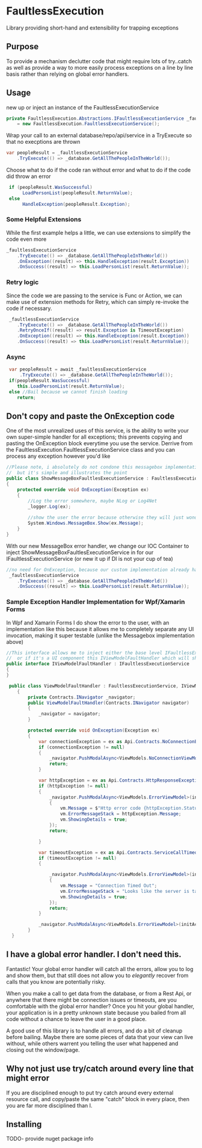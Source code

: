 # FaultlessExecution
Library providing short-hand and extensibility for trapping exceptions

## Purpose
To provide a mechanism declutter code that might require lots of try..catch as well as provide a way to more easily process exceptions on a line by line basis rather than relying on global error handlers.


## Usage
new up or inject an instance of the FaultlessExecutionService
```c#
private FaultlessExecution.Abstractions.IFaultlessExecutionService _faultlessExecutionService
    = new FaultlessExecution.FaultlessExecutionService();
```        

Wrap your call to an external database/repo/api/service in a TryExecute so that no execptions are thrown
```c#
var peopleResult = _faultlessExecutionService
    .TryExecute(() => _database.GetAllThePeopleInTheWorld());
```

Choose what to do if the code ran without error and what to do if the code did throw an error
```c#
 if (peopleResult.WasSuccessful)
      LoadPersonList(peopleResult.ReturnValue);
 else
      HandleException(peopleResult.Exception);
```
### Some Helpful Extensions
While the first example helps a little, we can use extensions to simplify the code even more
```c#
_faultlessExecutionService
    .TryExecute(() => _database.GetAllThePeopleInTheWorld())
    .OnException((result) => this.HandleException(result.Exception))
    .OnSuccess((result) => this.LoadPersonList(result.ReturnValue));
```

### Retry logic
Since the code we are passing to the service is Func<T> or Action, we can make use of extension methods for Retry, which can simply re-invoke the code if necessary.
```c#
 _faultlessExecutionService
    .TryExecute(() => _database.GetAllThePeopleInTheWorld())
    .RetryOnceIf((result) => result.Exception is TimeoutException)
    .OnException((result) => this.HandleException(result.Exception))
    .OnSuccess((result) => this.LoadPersonList(result.ReturnValue));
```

### Async 
```c#
 var peopleResult = await _faultlessExecutionService
     .TryExecute(() => _database.GetAllThePeopleInTheWorld());
 if(peopleResult.WasSuccessful)
    this.LoadPersonList(result.ReturnValue);
 else //Bail because we cannot finish loading    
    return;
```
## Don't copy and paste the OnException code
One of the most unrealized uses of this service, is the ability to write your own super-simple handler for all exceptions; this prevents copying and pasting the OnException block everytime you use the service.
Derrive from the FaultlessExecution.FaultlessExecutionService class and you can process any exception however you'd like
```c#
//Please note, i absolutely do not condone this messagebox implementation, 
//  but it's simple and illustrates the point
public class ShowMessageBoxFaultlesExecutionService : FaultlessExecution.FaultlessExecutionService
{
    protected override void OnException(Exception ex)
    {
        //Log the error somewhere, maybe NLog or Log4Net
        _logger.Log(ex);
        
        //show the user the error because otherwise they will just wonder why the view did not load
        System.Windows.MessageBox.Show(ex.Message);
    }
}
```

With our new MessageBox error handler, we change our IOC Container to inject ShowMessageBoxFaultlesExecutionService in for our IFaultlessExecutionService (or new it up if DI is not your cup of tea)
```c#
//no need for OnException, because our custom implementation already handles the errors
 _faultlessExecutionService
    .TryExecute(() => _database.GetAllThePeopleInTheWorld())
    .OnSuccess((result) => this.LoadPersonList(result.ReturnValue));
```

### Sample Exception Handler Implementation for Wpf/Xamarin Forms
In Wpf and Xamarin Forms I do show the error to the user, with an implementation like this because it allows me to completely separate any UI invocation, making it super testable (unlike the Messagebox implementation above)
```c#
//This interface allows me to inject either the base level IFaultlessExecutionService into my class 
//  or if it's a UI component this IViewModelFaultHandler which will show something to the user
public interface IViewModelFaultHandler : IFaultlessExecutionService
{
}

 public class ViewModelFaultHandler : FaultlessExecutionService, IViewModelFaultHandler
    {
        private Contracts.INavigator _navigator;
        public ViewModelFaultHandler(Contracts.INavigator navigator)
        {
            _navigator = navigator;
        }

        protected override void OnException(Exception ex)
        {
            var connectionException = ex as Api.Contracts.NoConnectionException;
            if (connectionException != null)
            {
                _navigator.PushModalAsync<ViewModels.NoConnectionViewModel>();
                return;
            }

            var httpException = ex as Api.Contracts.HttpResponseException;
            if (httpException != null)
            {
                _navigator.PushModalAsync<ViewModels.ErrorViewModel>(initAction: (vm) =>
                {
                    vm.Message = $"Http error code {httpException.StatusCode}";
                    vm.ErrorMessageStack = httpException.Message;
                    vm.ShowingDetails = true;
                });
                return;

            }

            var timeoutException = ex as Api.Contracts.ServiceCallTimeoutException;
            if (timeoutException != null)
            {

                _navigator.PushModalAsync<ViewModels.ErrorViewModel>(initAction: (vm) =>
                {
                    vm.Message = "Connection Timed Out";
                    vm.ErrorMessageStack = "Looks like the server is taking too long to respond, this can be caused by poor connectivity or an error with our servers. Please try again in a while";
                    vm.ShowingDetails = true;
                });
                return;
            }

            _navigator.PushModalAsync<ViewModels.ErrorViewModel>(initAction: (vm) => vm.LoadFromException(ex));
        }
  }
```

## I have a global error handler. I don't need this.
Fantastic! Your global error handler will catch all the errors, allow you to log and show them, but that still does not allow you to _elegantly_ recover from calls that you know are potentially risky.

When you make a call to get data from the database, or from a Rest Api, or anywhere that there might be connection issues or timeouts, are you comfortable with the global error handler?  Once you hit your global handler, your application is in a pretty unknown state because you bailed from all code without a chance to leave the user in a good place.

A good use of this library is to handle all errors, and do a bit of cleanup before bailing. Maybe there are some pieces of data that your view can live without, while others warrent you telling the user what happened and closing out the window/page.

## Why not just use try/catch around every line that might error
If you are disciplined enough to put try catch around every external resource call, and copy/paste the same "catch" block in every place, then you are far more disciplined than I.

## Installing
TODO- provide nuget package info
